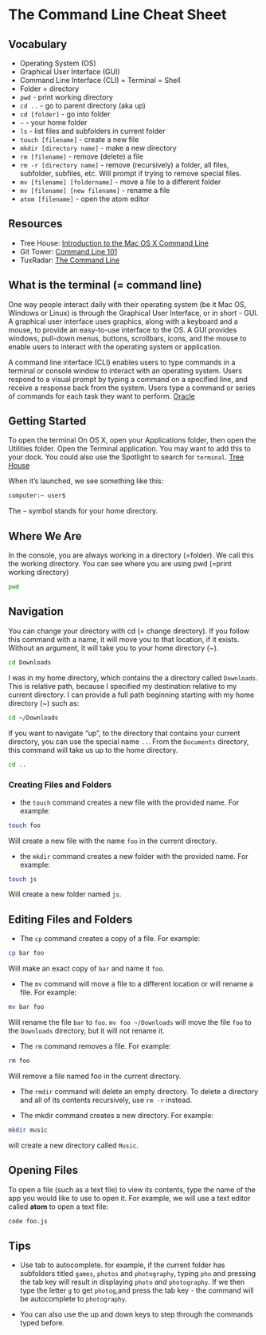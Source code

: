 # The Command Line Cheat Sheet

## Vocabulary

* Operating System (OS)
* Graphical User Interface (GUI)
* Command Line Interface (CLI) = Terminal = Shell
* Folder = directory
* `pwd` - print working directory
* `cd ..` - go to parent directory (aka up)
* `cd [folder]` - go into folder
* `~` - your home folder
* `ls` - list files and subfolders in current folder
* `touch [filename]` - create a new file
* `mkdir [directory name]` - make a new directory
* `rm [filename]` - remove (delete) a file
* `rm -r [directory name]` - remove (recursively) a folder, all files, subfolder, subfiles, etc. Will prompt if trying to remove special files.
* `mv [filename] [foldername]` - move a file to a different folder
* `mv [filename] [new filename]` - rename a file
* `atom [filename]` - open the atom editor

## Resources

* Tree House: [Introduction to the Mac OS X Command Line](http://blog.teamtreehouse.com/introduction-to-the-mac-os-x-command-line)
* Git Tower: [Command Line 101](https://www.git-tower.com/learn/git/ebook/en/command-line/appendix/command-line-101)
* TuxRadar: [The Command Line](http://tuxradar.com/content/lpi-learn-linux-and-get-certified-part-5-command-line)

## What is the terminal (= command line)

One way people interact daily with their operating system (be it Mac OS, Windows or Linux) is through the Graphical User Interface, or in short - GUI. A graphical user interface uses graphics, along with a keyboard and a mouse, to provide an easy-to-use interface to the OS. A GUI provides windows, pull-down menus, buttons, scrollbars, icons, and the mouse to enable users to interact with the operating system or application.

A command line interface (CLI) enables users to type commands in a terminal or console window to interact with an operating system. Users respond to a visual prompt by typing a command on a specified line, and receive a response back from the system. Users type a command or series of commands for each task they want to perform. [Oracle](https://docs.oracle.com/cd/E19683-01/806-7612/startup-78447/index.html)

## Getting Started

To open the terminal On OS X, open your Applications folder, then open the Utilities folder. Open the Terminal application. You may want to add this to your dock. You could also use the Spotlight to search for `terminal`. [Tree House](http://blog.teamtreehouse.com/introduction-to-the-mac-os-x-command-line)

When it’s launched, we see something like this:

```bash
computer:~ user$
```

The `~` symbol stands for your home directory.

## Where We Are

In the console, you are always working in a directory (=folder). We call this the working directory. You can see where you are using pwd (=print working directory)

```bash
pwd
```

## Navigation

You can change your directory with cd (= change directory). If you follow this command with a name, it will move you to that location, if it exists. Without an argument, it will take you to your home directory (~).

```bash
cd Downloads
```

I was in my home directory, which contains the a directory called `Downloads`. This is relative path, because I specified my destination relative to my current directory. I can provide a full path beginning starting with my home directory (~) such as:

```bash
cd ~/Downloads
```

If you want to navigate “up”, to the directory that contains your current directory, you can use the special name `..`. From the `Documents` directory, this command will take us up to the home directory.

```bash
cd ..
```

### Creating Files and Folders

* the `touch` command creates a new file with the provided name. For example:

```bash
touch foo
```

Will create a new file with the name `foo` in the current directory.

* the `mkdir` command creates a new folder with the provided name. For example:

```bash
touch js
```

Will create a new folder named `js`.

## Editing Files and Folders

* The `cp` command creates a copy of a file. For example:

```bash
cp bar foo
```

Will make an exact copy of `bar` and name it `foo`.

* The `mv` command will move a file to a different location or will rename a file. For example:

```bash
mv bar foo
```

Will rename the file `bar` to `foo`. `mv foo ~/Downloads` will move the file `foo` to the `Downloads` directory, but it will not rename it.

* The `rm` command removes a file. For example:

```bash
rm foo
```

Will remove a file named foo in the current directory.

* The `rmdir` command will delete an empty directory. To delete a directory and all of its contents recursively, use `rm -r` instead.

* The mkdir command creates a new directory. For example:

```bash
mkdir music
```

will create a new directory called `Music`.

## Opening Files

To open a file (such as a text file) to view its contents, type the name of the app you would like to use to open it. For example, we will use a text editor called **atom** to open a text file:

```bash
code foo.js
```


## Tips

* Use tab to autocomplete. for example, if the current folder has subfolders titled `games`, `photos` and `photography`, typing `pho` and pressing the tab key will result in displaying `photo` and `photography`. If we then type the letter `g` to get `photog`,and press the tab key - the command will be autocomplete to `photography`.

* You can also use the up and down keys to step through the commands typed before.

